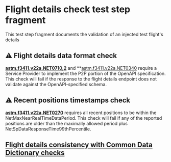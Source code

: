 # Flight details check test step fragment

This test step fragment documents the validation of an injected test flight's details

## ⚠️ Flight details data format check

**[astm.f3411.v22a.NET0710,2](../../../../../requirements/astm/f3411/v22a.md)** and **[astm.f3411.v22a.NET0340](../../../../../requirements/astm/f3411/v22a.md) require a Service Provider to implement the P2P portion of the OpenAPI specification.  This check will fail if the response to the flight details endpoint does not validate against the OpenAPI-specified schema.

## ⚠️ Recent positions timestamps check

**[astm.f3411.v22a.NET0270](../../../../../requirements/astm/f3411/v22a.md)** requires all recent positions to be within the NetMaxNearRealTimeDataPeriod. This check will fail if any of the reported positions are older than the maximally allowed period plus NetSpDataResponseTime99thPercentile.

## [Flight details consistency with Common Data Dictionary checks](../common_dictionary_evaluator_sp_flight_details.md)

